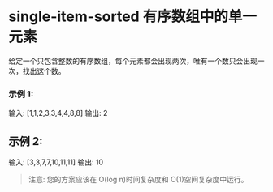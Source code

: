 # single-item-sorted 有序数组中的单一元素
给定一个只包含整数的有序数组，每个元素都会出现两次，唯有一个数只会出现一次，找出这个数。

### 示例 1:
输入: [1,1,2,3,3,4,4,8,8]
输出: 2

## 示例 2:
输入: [3,3,7,7,10,11,11]
输出: 10

> 注意: 您的方案应该在 O(log n)时间复杂度和 O(1)空间复杂度中运行。
